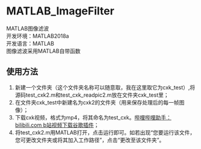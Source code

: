 ﻿# MATLAB_ImageFilter


MATLAB图像滤波 <br>
开发环境：MATLAB2018a  <br>
开发语言：MATLAB  <br>
图像滤波采用MATLAB自带函数  <br>

## 使用方法
1. 新建一个文件夹（这个文件夹名称可以随意取，我在这里取它为cxk_test）,将源码test_cxk2.m和test_cxk_readpic2.m放在文件夹cxk_test里；  <br>
2. 在文件夹cxk_test中新建名为cxk2的文件夹（用来保存处理后的每一帧图像）；  <br>
3. 下载cxk视频，格式为mp4，将其命名为test_cxk。<a href="https://bilibili-helper.github.io/" target="_blank">哔哩哔哩助手：bilibili.com b站视频下载谷歌插件</a>；  <br>
4. 将test_cxk2.m用MATLAB打开，点击运行即可。如若出现“您要运行该文件，您可更改文件夹或将其加入工作路径”，点击“更改至该文件夹”。  <br>
